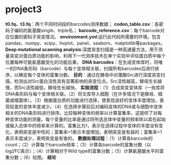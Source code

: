 # project3
**t0.fq、t3.fq**：两个不同时间段的barcodes测序数据；
**codon_table.csv**：各密码子编码的氨基酸single、triple名；
**barcode_reference.csv**：每个barcode对应位置的密码子突变情况。
**environment.yml**:运行此代码所需要的环境。包含pandas、numpy、scipy、hvplot、panel、seaborn、matplotlib等packages。
**Deep mutational scanning analysis**:深度突变扫描是一种高通量方法，用于测量突变对蛋白质功能的影响，利用下一代测序技术在单个实验中评估蛋白质中每个位置每种可能氨基酸变化的功能后果。
**DNA barcodes**：在生成变体库时，将唯一的DNA条形码（barcode）与每个变体相关联，扫描所有barcodes后进行排序，以确定每个变体的富集分数。
**目的**：通过在酵母中对激酶Src进行深度突变扫描，检测出对Src蛋白活性具有显著影响的突变位点。Src活性越高，酵母生长越慢，而Src活性越低，酵母生长越快。
**实验流程**：（1）合成突变变体库（一些库将DNA条形码与每个变体相关联。（2）将文库导入细胞（在许多情况下是酵母、细菌或噬菌体）。（3）根据蛋白质的功能进行选择，使表现良好的变体丰度增加，表现较差的变体丰度减少。（4）在选择步骤前后对编码变体的DNA或与细胞中变体相关的DNA条形码进行排序。比较每种变体的频率以计算富集率，这提供了对每种变体功能的测量。每个变量的比率是通过将所选总体中变量的频率除以其在起始或输入总体中的频率来计算的。富集比为1，表示在选择过程中变体的丰度没有变化，表明突变是中性的；富集率>1表示丰度增加，表明突变是有益的；富集率<1表示丰度减少，表明突变是有害的。
**数据处理过程**：（1）计算各barcode的count；（2）计算每个barcode频率；（3）计算各barcode的富集分数（以log2FC表示）；（4）计算相对于Wild type的富集分数；（5）计算氨基酸水平的富集分数；（6）绘图。
**结论**

